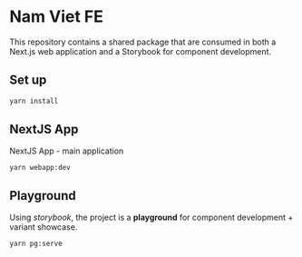# Nam Viet FE

This repository contains a shared package that are consumed in both a Next.js web application and a Storybook for component development.

## Set up

```bash
yarn install
```

## NextJS App
NextJS App - main application
```
yarn webapp:dev
```


## Playground
Using *storybook*, the project is a **playground** for component development + variant showcase. 
```
yarn pg:serve
```


